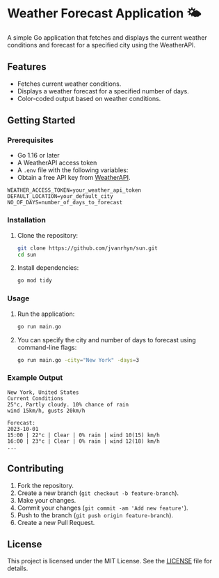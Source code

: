 
# Weather Forecast Application 🌤️

A simple Go application that fetches and displays the current weather conditions and forecast for a specified city using the WeatherAPI.

## Features

- Fetches current weather conditions.
- Displays a weather forecast for a specified number of days.
- Color-coded output based on weather conditions.

## Getting Started

### Prerequisites

- Go 1.16 or later
- A WeatherAPI access token
- A `.env` file with the following variables:
- Obtain a free API key from [WeatherAPI](https://www.weatherapi.com/). 

```
WEATHER_ACCESS_TOKEN=your_weather_api_token
DEFAULT_LOCATION=your_default_city
NO_OF_DAYS=number_of_days_to_forecast
```

### Installation



1. Clone the repository:
   ```sh
   git clone https://github.com/jvanrhyn/sun.git
   cd sun
   ```

2. Install dependencies:
   ```sh
   go mod tidy
   ```

### Usage

1. Run the application:
   ```sh
   go run main.go
   ```

2. You can specify the city and number of days to forecast using command-line flags:
   ```sh
   go run main.go -city="New York" -days=3
   ```

### Example Output

```
New York, United States
Current Conditions
25°c, Partly cloudy. 10% chance of rain
wind 15km/h, gusts 20km/h

Forecast:
2023-10-01
15:00 | 22°c | Clear | 0% rain | wind 10(15) km/h
16:00 | 23°c | Clear | 0% rain | wind 12(18) km/h
...
```

## Contributing

1. Fork the repository.
2. Create a new branch (`git checkout -b feature-branch`).
3. Make your changes.
4. Commit your changes (`git commit -am 'Add new feature'`).
5. Push to the branch (`git push origin feature-branch`).
6. Create a new Pull Request.

## License

This project is licensed under the MIT License. See the [LICENSE](LICENSE) file for details.
